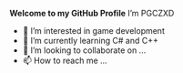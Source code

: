 **Welcome to my GitHub Profile**
I’m PGCZXD
- 👀 I’m interested in game development
- 💌 I’m currently learning C# and C++
- 💞️ I’m looking to collaborate on ...
- 📫 How to reach me ...

<!---
PGCZXD/PGCZXD is a ✨ special ✨ repository because its `README.md` (this file) appears on your GitHub profile.
You can click the Preview link to take a look at your changes.
--->
